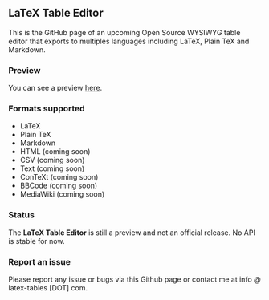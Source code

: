 ## LaTeX Table Editor ##

This is the GitHub page of an upcoming Open Source WYSIWYG table editor that exports to multiples languages including LaTeX, Plain TeX and Markdown.

### Preview

You can see a preview [here](http://www.latex-tables.com/preview).

### Formats supported

 - LaTeX
 - Plain TeX
 - Markdown
 - HTML (coming soon)
 - CSV (coming soon)
 - Text (coming soon)
 - ConTeXt (coming soon)
 - BBCode (coming soon)
 - MediaWiki (coming soon)

### Status

The **LaTeX Table Editor** is still a preview and not an official release. No API is stable for now.

### Report an issue

Please report any issue or bugs via this Github page or contact me at info *@* latex-tables [DOT] com.